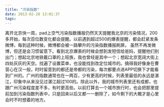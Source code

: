 ```yaml
---
title: "污染指数"
date: 2013-02-28 13:01:37
tags:
---
```


离开北京快一周，pad上空气污染指数播报仍然天天提醒我北京的污染情况，200多开始，每次百位数变化都会提醒。以前遇到超过500的爆表提醒，都会赶紧发条微博，每到这种时候，微博都会被一路攀升的污染指数播报刷屏。 虽然不再发微博，但还是会习惯留意下。看到北京爆表的时候会想到发短信给爸妈，提醒他们别出门；想起北京地铁戴口罩的上班族，我也曾经是其中一个；想起北京宽阔大街上四处灰灰的天空。找遍了设置菜单，也没能找到改定位城市的。搞得我好像身在曹营心在汉一般，时时留意到的都还是帝都的污染，每次都要点进APP切换下才能看到广州的。广州的指数通常也在一两百，少有更高的时候，列表里最低的永远是湛江，印象中从来没见过湛江超过100的。除此以外，我的城市列表里还有成都，也跟广州污染程度差不多，有时更高些。以前打算去一个城市旅行时，也会把那里提前加到污染指数列表中，只是回来以后又都一一删除了，如今剩下的大概才是心里会时不时想着的地方。
